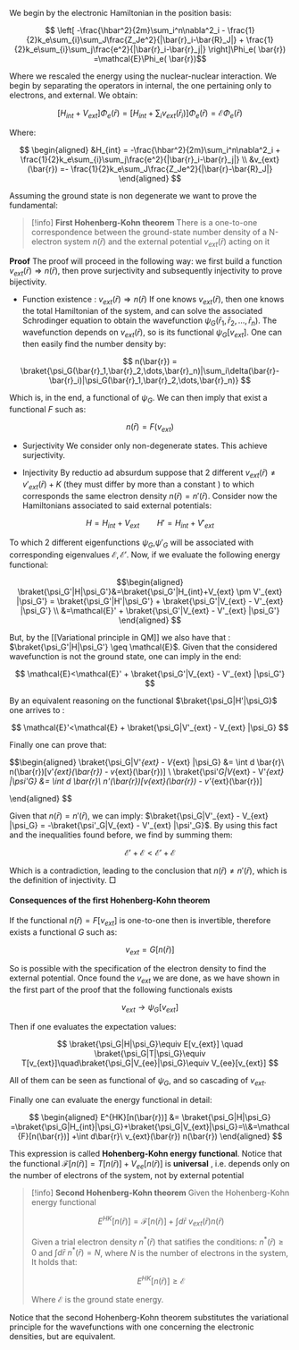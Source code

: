 We begin by the electronic Hamiltonian in the position basis:

$$ \left[ -\frac{\hbar^2}{2m}\sum_i^n\nabla^2_i - \frac{1}{2}k_e\sum_{i}\sum_J\frac{Z_Je^2}{|\bar{r}_i-\bar{R}_J|} + \frac{1}{2}k_e\sum_{i}\sum_j\frac{e^2}{|\bar{r}_i-\bar{r}_j|} \right]\Phi_e( \bar{r}) =\mathcal{E}\Phi_e( \bar{r})$$

Where we rescaled the energy using the nuclear-nuclear interaction.
We begin by separating the operators in internal, the one pertaining only to electrons, and external.
We obtain:

$$ \left[ H_{int}+V_{ext} \right]\Phi_e( \bar{r}) =\left[ H_{int}+\sum_iv_{ext}(\bar{r}_i) \right]\Phi_e( \bar{r})=\mathcal{E}\Phi_e( \bar{r})$$

Where:

$$ 
\begin{aligned}
&H_{int} = -\frac{\hbar^2}{2m}\sum_i^n\nabla^2_i + \frac{1}{2}k_e\sum_{i}\sum_j\frac{e^2}{|\bar{r}_i-\bar{r}_j|} \\
&v_{ext}(\bar{r}) =- \frac{1}{2}k_e\sum_J\frac{Z_Je^2}{|\bar{r}-\bar{R}_J|} 
\end{aligned}
$$

Assuming the ground state is non degenerate we want to prove the fundamental:

>[!info] **First Hohenberg-Kohn theorem**
There is a one-to-one correspondence between the ground-state number density of a N-electron system $n(\bar{r})$ and the external potential $v_{ext}(\bar{r})$ acting on it

 **Proof**
The proof will proceed in the following way: we first build a function $v_{ext}(\bar{r}) \Rightarrow n(\bar{r})$, then prove surjectivity and subsequently injectivity to prove bijectivity.

-  Function existence : $v_{ext}(\bar{r}) \Rightarrow n(\bar{r})$ 
If one knows $v_{ext}(\bar{r})$, then one knows the total Hamiltonian of the system, and can solve the associated Schrodinger equation to obtain the wavefunction $\psi_G(\bar{r}_1,\bar{r}_2,\dots,\bar{r}_n)$.
The wavefunction depends on $v_{ext}(\bar{r})$, so is its functional $\psi_G[v_{ext}]$.
One can then easily find the number density by:

$$ n(\bar{r}) = \braket{\psi_G(\bar{r}_1,\bar{r}_2,\dots,\bar{r}_n)|\sum_i\delta(\bar{r}-\bar{r}_i)|\psi_G(\bar{r}_1,\bar{r}_2,\dots,\bar{r}_n)} $$

Which is, in the end, a functional of $\psi_G$.
We can then imply that exist a functional $F$ such as:

$$ n(\bar{r}) = F(v_{ext}) $$

- Surjectivity
We consider only non-degenerate states. This achieve surjectivity.

- Injectivity
By reductio ad absurdum suppose that 2 different $v_{ext}(\bar{r})\neq v'_{ext}(\bar{r})+K$ (they must differ by more than a constant ) to which corresponds the same electron density $n(\bar{r}) = n'(\bar{r})$.
Consider now the Hamiltonians associated to said external potentials:

$$ H = H_{int}+V_{ext} \qquad H' = H_{int}+V'_{ext} $$

To which 2 different eigenfunctions $\psi_G$,$\psi'_G$ will be associated with corresponding eigenvalues $\mathcal{E},\mathcal{E}'$.
Now, if we evaluate the following energy functional:

$$\begin{aligned} 
\braket{\psi_G'|H|\psi_G'}&=\braket{\psi_G'|H_{int}+V_{ext} \pm V'_{ext} |\psi_G'} = \braket{\psi_G'|H'|\psi_G'} + \braket{\psi_G'|V_{ext} - V'_{ext} |\psi_G'} \\
&=\mathcal{E}' + \braket{\psi_G'|V_{ext} - V'_{ext} |\psi_G'}
\end{aligned} $$

But, by the [[Variational principle in QM]] we also have that : $\braket{\psi_G'|H|\psi_G'} \geq \mathcal{E}$. Given that the considered wavefunction is not the ground state, one can imply in the end:

$$ \mathcal{E}<\mathcal{E}' + \braket{\psi_G'|V_{ext} - V'_{ext} |\psi_G'} $$

By an equivalent reasoning on the functional $\braket{\psi_G|H'|\psi_G}$ one arrives to :

$$ \mathcal{E}'<\mathcal{E} + \braket{\psi_G|V'_{ext} - V_{ext} |\psi_G} $$

Finally one can prove that: 

$$\begin{aligned}
\braket{\psi_G|V'_{ext} - V_{ext} |\psi_G} &= \int d \bar{r}\ n(\bar{r})[v'_{ext}(\bar{r}) - v_{ext}(\bar{r})] \\
\braket{\psi'_G|V_{ext} - V'_{ext} |\psi'_G} &= \int d \bar{r}\ n'(\bar{r})[v_{ext}(\bar{r}) - v'_{ext}(\bar{r})]

\end{aligned}
$$

Given that $n(\bar{r}) = n'(\bar{r})$, we can imply: $\braket{\psi_G|V'_{ext} - V_{ext} |\psi_G} = -\braket{\psi'_G|V_{ext} - V'_{ext} |\psi'_G}$.
By using this fact and the inequalities found before, we find by summing them:

$$\mathcal{E}'+\mathcal{E}<\mathcal{E}'+\mathcal{E}$$

Which is a contradiction, leading to the conclusion that  $n(\bar{r}) \neq n'(\bar{r})$, which is the definition of injectivity. $\Box$

#### Consequences of the first Hohenberg-Kohn theorem
If the functional $n(\bar{r}) = F[v_{ext}]$ is one-to-one then is invertible, therefore exists a functional $G$ such as:

$$ v_{ext}=G[n(\bar{r})] $$

So is possible with the specification of the electron density to find the external potential.
Once found the $v_{ext}$ we are done, as we have shown in the first part of the proof that the following functionals exists

$$ v_{ext } \to  \psi_G[v_{ext}]$$

Then if one evaluates the expectation values:

$$ \braket{\psi_G|H|\psi_G}\equiv E[v_{ext}] \quad \braket{\psi_G|T|\psi_G}\equiv T[v_{ext}]\quad\braket{\psi_G|V_{ee}|\psi_G}\equiv V_{ee}[v_{ext}] $$

All of them can be seen as functional of $\psi_G$, and so cascading of $v_{ext}$.

Finally one can evaluate the energy functional in detail:

$$
\begin{aligned}
E^{HK}[n(\bar{r})] &= \braket{\psi_G|H|\psi_G} =\braket{\psi_G|H_{int}|\psi_G}+\braket{\psi_G|V_{ext}|\psi_G}=\\&=\mathcal{F}[n(\bar{r})] +\int d\bar{r}\ v_{ext}(\bar{r}) n(\bar{r}) 
\end{aligned}
$$

This expression is called **Hohenberg-Kohn energy functional**.
Notice that the functional $\mathcal{F}[n(\bar{r})]=T[n(\bar{r})]+V_{ee}[n(\bar{r})]$ is **universal** , i.e. depends only on the number of electrons of the system, not by external potential

>[!info] **Second Hohenberg-Kohn theorem**
>Given the Hohenberg-Kohn energy functional
>
>$$E^{HK}[n(\bar{r})] =\mathcal{F}[n(\bar{r})] +\int d\bar{r}\ v_{ext}(\bar{r}) n(\bar{r}) $$
>
>Given a trial electron density $n^*(\bar{r})$ that satifies the conditions: $n^*(\bar{r}) \geq 0$ and $\int d \bar{r}\  n^*(\bar{r})=N$, where $N$ is the number of electrons in the system, It holds that:
>
>$$E^{HK}[n(\bar{r})] \geq \mathcal{E}$$
>
>Where $\mathcal{E}$ is the ground state energy.

Notice that the second Hohenberg-Kohn theorem substitutes the variational principle for the wavefunctions with one concerning the electronic densities, but are equivalent.